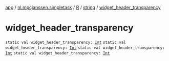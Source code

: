 [app](../../../index.md) / [nl.mpcjanssen.simpletask](../../index.md) / [R](../index.md) / [string](index.md) / [widget_header_transparency](.)

# widget_header_transparency

`static val widget_header_transparency: `[`Int`](https://kotlinlang.org/api/latest/jvm/stdlib/kotlin/-int/index.html)
`static val widget_header_transparency: `[`Int`](https://kotlinlang.org/api/latest/jvm/stdlib/kotlin/-int/index.html)
`static val widget_header_transparency: `[`Int`](https://kotlinlang.org/api/latest/jvm/stdlib/kotlin/-int/index.html)
`static val widget_header_transparency: `[`Int`](https://kotlinlang.org/api/latest/jvm/stdlib/kotlin/-int/index.html)